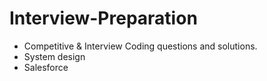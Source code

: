 # Interview-Preparation 
 - Competitive &amp; Interview Coding questions and solutions.
  - System design
  - Salesforce
